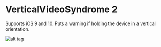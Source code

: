 # VerticalVideoSyndrome 2
Supports iOS 9 and 10. Puts a warning if holding the device in a vertical orientation.

![alt tag](https://i.imgur.com/Ws5XLMP.png)

